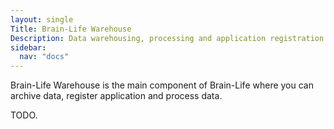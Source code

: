 ```yaml
---
layout: single
Title: Brain-Life Warehouse
Description: Data warehousing, processing and application registration service for Brain-Life
sidebar:
  nav: "docs"
---
```


Brain-Life Warehouse is the main component of Brain-Life where you can archive data, register application and process data.

TODO.
